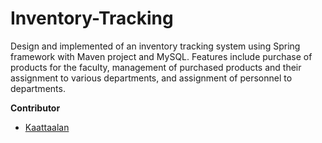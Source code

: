 # Inventory-Tracking
Design and implemented of an inventory tracking system using Spring framework with Maven project and MySQL. Features include purchase of products for the faculty, management of purchased products and their assignment to various departments, and assignment of personnel to departments.

**Contributor**
- [Kaattaalan](https://github.com/kaattaalan)

